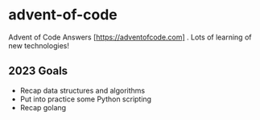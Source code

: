 # advent-of-code

Advent of Code Answers [https://adventofcode.com] . Lots of learning of new technologies!

## 2023 Goals

- Recap data structures and algorithms
- Put into practice some Python scripting
- Recap golang

